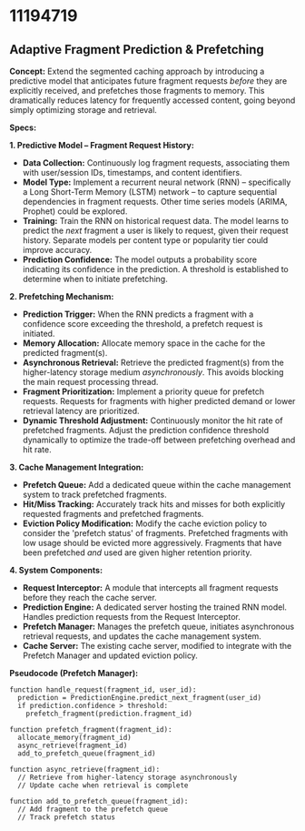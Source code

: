 # 11194719

## Adaptive Fragment Prediction & Prefetching

**Concept:** Extend the segmented caching approach by introducing a predictive model that anticipates future fragment requests *before* they are explicitly received, and prefetches those fragments to memory. This dramatically reduces latency for frequently accessed content, going beyond simply optimizing storage and retrieval.

**Specs:**

**1. Predictive Model – Fragment Request History:**

*   **Data Collection:** Continuously log fragment requests, associating them with user/session IDs, timestamps, and content identifiers.
*   **Model Type:** Implement a recurrent neural network (RNN) – specifically a Long Short-Term Memory (LSTM) network – to capture sequential dependencies in fragment requests.  Other time series models (ARIMA, Prophet) could be explored.
*   **Training:** Train the RNN on historical request data.  The model learns to predict the *next* fragment a user is likely to request, given their request history.  Separate models per content type or popularity tier could improve accuracy.
*   **Prediction Confidence:**  The model outputs a probability score indicating its confidence in the prediction.  A threshold is established to determine when to initiate prefetching.

**2. Prefetching Mechanism:**

*   **Prediction Trigger:** When the RNN predicts a fragment with a confidence score exceeding the threshold, a prefetch request is initiated.
*   **Memory Allocation:**  Allocate memory space in the cache for the predicted fragment(s).
*   **Asynchronous Retrieval:** Retrieve the predicted fragment(s) from the higher-latency storage medium *asynchronously*.  This avoids blocking the main request processing thread.
*   **Fragment Prioritization:** Implement a priority queue for prefetch requests.  Requests for fragments with higher predicted demand or lower retrieval latency are prioritized.
*   **Dynamic Threshold Adjustment:**  Continuously monitor the hit rate of prefetched fragments.  Adjust the prediction confidence threshold dynamically to optimize the trade-off between prefetching overhead and hit rate.

**3. Cache Management Integration:**

*   **Prefetch Queue:** Add a dedicated queue within the cache management system to track prefetched fragments.
*   **Hit/Miss Tracking:**  Accurately track hits and misses for both explicitly requested fragments and prefetched fragments.
*   **Eviction Policy Modification:**  Modify the cache eviction policy to consider the 'prefetch status' of fragments. Prefetched fragments with low usage should be evicted more aggressively.  Fragments that have been prefetched *and* used are given higher retention priority.

**4. System Components:**

*   **Request Interceptor:** A module that intercepts all fragment requests before they reach the cache server.
*   **Prediction Engine:**  A dedicated server hosting the trained RNN model.  Handles prediction requests from the Request Interceptor.
*   **Prefetch Manager:**  Manages the prefetch queue, initiates asynchronous retrieval requests, and updates the cache management system.
*   **Cache Server:** The existing cache server, modified to integrate with the Prefetch Manager and updated eviction policy.

**Pseudocode (Prefetch Manager):**

```
function handle_request(fragment_id, user_id):
  prediction = PredictionEngine.predict_next_fragment(user_id)
  if prediction.confidence > threshold:
    prefetch_fragment(prediction.fragment_id)

function prefetch_fragment(fragment_id):
  allocate_memory(fragment_id)
  async_retrieve(fragment_id)
  add_to_prefetch_queue(fragment_id)

function async_retrieve(fragment_id):
  // Retrieve from higher-latency storage asynchronously
  // Update cache when retrieval is complete

function add_to_prefetch_queue(fragment_id):
  // Add fragment to the prefetch queue
  // Track prefetch status
```